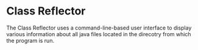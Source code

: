 # Class Reflector
The Class Reflector uses a command-line-based user interface to display various information about all java files located in the direcotry from which the program is run.
